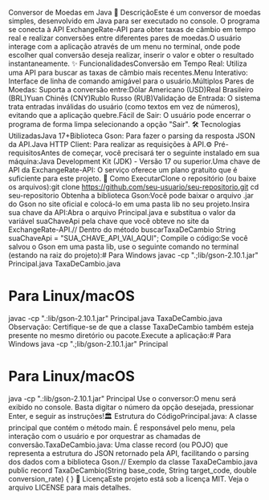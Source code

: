 Conversor de Moedas em Java
📝 DescriçãoEste é um conversor de moedas simples, desenvolvido em Java para ser executado no console. O programa se conecta à API ExchangeRate-API para obter taxas de câmbio em tempo real e realizar conversões entre diferentes pares de moedas.O usuário interage com a aplicação através de um menu no terminal, onde pode escolher qual conversão deseja realizar, inserir o valor e obter o resultado instantaneamente.
✨ FuncionalidadesConversão em Tempo Real: Utiliza uma API para buscar as taxas de câmbio mais recentes.Menu Interativo: Interface de linha de comando amigável para o usuário.Múltiplos Pares de Moedas: Suporta a conversão entre:Dólar Americano (USD)Real Brasileiro (BRL)Yuan Chinês (CNY)Rublo Russo (RUB)Validação de Entrada: O sistema trata entradas inválidas do usuário (como textos em vez de números), evitando que a aplicação quebre.Fácil de Sair: O usuário pode encerrar o programa de forma limpa selecionando a opção "Sair".
🛠️ Tecnologias UtilizadasJava 17+Biblioteca Gson: Para fazer o parsing da resposta JSON da API.Java HTTP Client: Para realizar as requisições à API.⚙️ Pré-requisitosAntes de começar, você precisará ter o seguinte instalado em sua máquina:Java Development Kit (JDK) - Versão 17 ou superior.Uma chave de API da ExchangeRate-API: O serviço oferece um plano gratuito que é suficiente para este projeto.
🚀 Como ExecutarClone o repositório (ou baixe os arquivos):git clone https://github.com/seu-usuario/seu-repositorio.git cd seu-repositorio
Obtenha a biblioteca Gson:Você pode baixar o arquivo .jar do Gson no site oficial e colocá-lo em uma pasta lib no seu projeto.Insira sua chave da API:Abra o arquivo Principal.java e substitua o valor da variável suaChaveApi pela chave que você obteve no site da ExchangeRate-API.// Dentro do método buscarTaxaDeCambio
String suaChaveApi = "SUA_CHAVE_API_VAI_AQUI";
Compile o código:Se você salvou o Gson em uma pasta lib, use o seguinte comando no terminal (estando na raiz do projeto):# Para Windows
javac -cp ".;lib/gson-2.10.1.jar" Principal.java TaxaDeCambio.java

# Para Linux/macOS
javac -cp ".:lib/gson-2.10.1.jar" Principal.java TaxaDeCambio.java
Observação: Certifique-se de que a classe TaxaDeCambio também esteja presente no mesmo diretório ou pacote.Execute a aplicação:# Para Windows
java -cp ".;lib/gson-2.10.1.jar" Principal

# Para Linux/macOS
java -cp ".:lib/gson-2.10.1.jar" Principal
Use o conversor:O menu será exibido no console. Basta digitar o número da opção desejada, pressionar Enter, e seguir as instruções!🏛️ Estrutura do CódigoPrincipal.java: A classe principal que contém o método main. É responsável pelo menu, pela interação com o usuário e por orquestrar as chamadas de conversão.TaxaDeCambio.java: Uma classe record (ou POJO) que representa a estrutura do JSON retornado pela API, facilitando o parsing dos dados com a biblioteca Gson.// Exemplo da classe TaxaDeCambio.java
public record TaxaDeCambio(String base_code, String target_code, double conversion_rate) {
}
📄 LicençaEste projeto está sob a licença MIT. Veja o arquivo LICENSE para mais detalhes.
